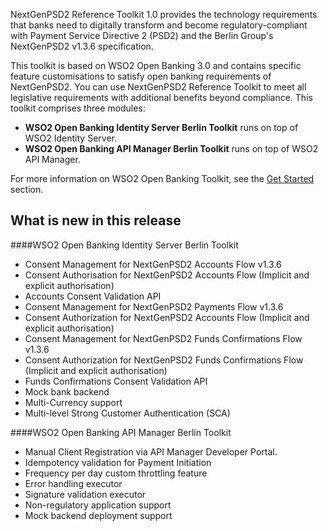 NextGenPSD2 Reference Toolkit 1.0 provides the technology requirements that banks need to digitally transform and become 
regulatory-compliant with Payment Service Directive 2 (PSD2) and the Berlin Group's NextGenPSD2 v1.3.6 specification.

This toolkit is based on WSO2 Open Banking 3.0 and contains specific feature customisations to satisfy open banking 
requirements of NextGenPSD2. You can use NextGenPSD2 Reference Toolkit to meet all legislative requirements 
with additional benefits beyond compliance. This toolkit comprises three modules:

- **WSO2 Open Banking Identity Server Berlin Toolkit** runs on top of WSO2 Identity Server.
- **WSO2 Open Banking API Manager Berlin Toolkit** runs on top of WSO2 API Manager.

For more information on WSO2 Open Banking Toolkit, see the [Get Started](open-banking.md) section.

## What is new in this release

####WSO2 Open Banking Identity Server Berlin Toolkit

- Consent Management for NextGenPSD2 Accounts Flow v1.3.6
- Consent Authorisation for NextGenPSD2 Accounts Flow (Implicit and explicit authorisation)
- Accounts Consent Validation API
- Consent Management for NextGenPSD2 Payments Flow v1.3.6
- Consent Authorization for NextGenPSD2 Accounts Flow (Implicit and explicit authorisation)
- Consent Management for NextGenPSD2 Funds Confirmations Flow v1.3.6
- Consent Authorization for NextGenPSD2 Funds Confirmations Flow (Implicit and explicit authorisation)
- Funds Confirmations Consent Validation API
- Mock bank backend 
- Multi-Currency support 
- Multi-level Strong Customer Authentication (SCA) 

####WSO2 Open Banking API Manager Berlin Toolkit

- Manual Client Registration via API Manager Developer Portal. 
- Idempotency validation for Payment Initiation 
- Frequency per day custom throttling feature 
- Error handling executor 
- Signature validation executor 
- Non-regulatory application support
- Mock backend deployment support